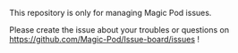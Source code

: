 This repository is only for managing Magic Pod issues.

Please create the issue about your troubles or questions on https://github.com/Magic-Pod/Issue-board/issues !
